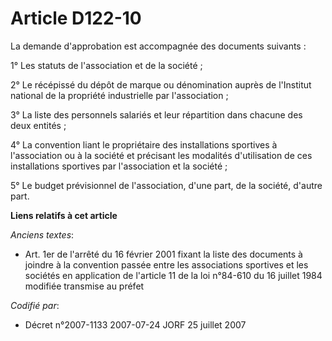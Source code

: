 # Article D122-10

La demande d'approbation est accompagnée des documents suivants :

1° Les statuts de l'association et de la société ;

2° Le récépissé du dépôt de marque ou dénomination auprès de l'Institut national de la propriété industrielle par
l'association ;

3° La liste des personnels salariés et leur répartition dans chacune des deux entités ;

4° La convention liant le propriétaire des installations sportives à l'association ou à la société et précisant les modalités
d'utilisation de ces installations sportives par l'association et la société ;

5° Le budget prévisionnel de l'association, d'une part, de la société, d'autre part.

**Liens relatifs à cet article**

_Anciens textes_:

  - Art. 1er de l'arrêté du 16 février 2001 fixant la liste des documents à joindre à la convention passée entre les associations sportives et les sociétés en application de l'article 11 de la loi n°84-610 du 16 juillet 1984 modifiée transmise au préfet

_Codifié par_:

  - Décret n°2007-1133 2007-07-24 JORF 25 juillet 2007
